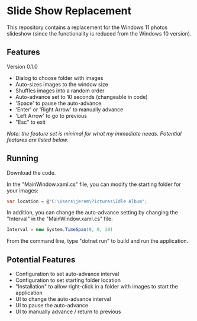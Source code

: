 # Slide Show Replacement

This repository contains a replacement for the Windows 11 photos slideshow (since the functionality is reduced from the Windows 10 version).

## Features  
Version 0.1.0
* Dialog to choose folder with images
* Auto-sizes images to the window size
* Shuffles images into a random order
* Auto-advance set to 10 seconds (changeable in code)
* 'Space' to pause the auto-advance
* 'Enter' or 'Right Arrow' to manually advance
* 'Left Arrow' to go to previous
* "Esc" to exit

*Note: the feature set is minimal for what my immediate needs. Potential features are listed below.*

## Running
Download the code.

In the "MainWindow.xaml.cs" file, you can modify the starting folder for your images:

```c#
var location = @"C:\Users\jerem\Pictures\Idle Album";
```

In addition, you can change the auto-advance setting by changing the "Interval" in the "MainWindow.xaml.cs" file:

```c#
Interval = new System.TimeSpan(0, 0, 10)
```

From the command line, type "dotnet run" to build and run the application.

## Potential Features
* Configuration to set auto-advance interval
* Configuration to set starting folder location
* "Installation" to allow right-click in a folder with images to start the application
* UI to change the auto-advance interval
* UI to pause the auto-advance
* UI to manually advance / return to previous

## 